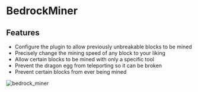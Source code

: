 # BedrockMiner
## Features
- Configure the plugin to allow previously unbreakable blocks to be mined
- Precisely change the mining speed of any block to your liking
- Allow certain blocks to be mined with only a specific tool
- Prevent the dragon egg from teleporting so it can be broken
- Prevent certain blocks from ever being mined

![bedrock_miner](https://user-images.githubusercontent.com/63336853/184945439-75fee32a-95bb-4ffc-8fa9-65143db30e67.png)
